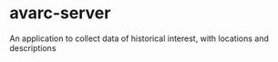 # avarc-server
An application to collect data of historical interest, with locations and descriptions
